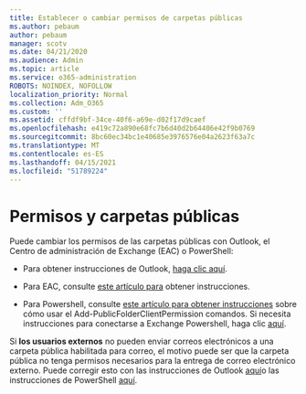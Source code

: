 ```yaml
---
title: Establecer o cambiar permisos de carpetas públicas
ms.author: pebaum
author: pebaum
manager: scotv
ms.date: 04/21/2020
ms.audience: Admin
ms.topic: article
ms.service: o365-administration
ROBOTS: NOINDEX, NOFOLLOW
localization_priority: Normal
ms.collection: Adm_O365
ms.custom: ''
ms.assetid: cffdf9bf-34ce-40f6-a69e-d02f17d9caef
ms.openlocfilehash: e419c72a890e68fc7b6d40d2b64406e42f9b0769
ms.sourcegitcommit: 8bc60ec34bc1e40685e3976576e04a2623f63a7c
ms.translationtype: MT
ms.contentlocale: es-ES
ms.lasthandoff: 04/15/2021
ms.locfileid: "51789224"
---
```

# <a name="permissions-and-public-folders"></a>Permisos y carpetas públicas

Puede cambiar los permisos de las carpetas públicas con Outlook, el Centro de administración de Exchange (EAC) o PowerShell:
  
- Para obtener instrucciones de Outlook, [haga clic aquí](https://support.office.com/article/Set-or-change-permissions-for-a-public-folder-b2e0440c-7873-48ec-9ff2-b1a20b723005.aspx).
    
- Para EAC, consulte [este artículo para](https://technet.microsoft.com/library/jj651147%28v=exchg.150%29.aspx.aspx#Anchor_1) obtener instrucciones. 
    
- Para Powershell, consulte [este artículo para obtener instrucciones](https://technet.microsoft.com/library/bb124743%28v=exchg.160%29.aspx.aspx) sobre cómo usar el Add-PublicFolderClientPermission comandos. Si necesita instrucciones para conectarse a Exchange Powershell, haga clic [aquí](https://technet.microsoft.com/library/jj984289%28v=exchg.160%29.aspx.aspx).
    
Si **los usuarios externos** no pueden enviar correos electrónicos a una carpeta pública habilitada para correo, el motivo puede ser que la carpeta pública no tenga permisos necesarios para la entrega de correo electrónico externo. Puede corregir esto con las instrucciones de Outlook [aquí](https://technet.microsoft.com/library/aa997560%28v=exchg.150%29.aspx.aspx#Anchor_1)o las instrucciones de PowerShell [aquí](https://support.microsoft.com/help/2984402/-5.7.1-smtp-550-5.7.1-resolver.rst.authrequired-nondelivery-report-when-external-users-try-to-send-mail-to-mail-enabled-public-folders-in-office-365.aspx).
  

